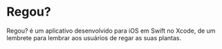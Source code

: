 # Regou?
Regou? é um aplicativo desenvolvido para iOS em Swift no Xcode, de um lembrete para lembrar aos usuários de regar as suas plantas. 
